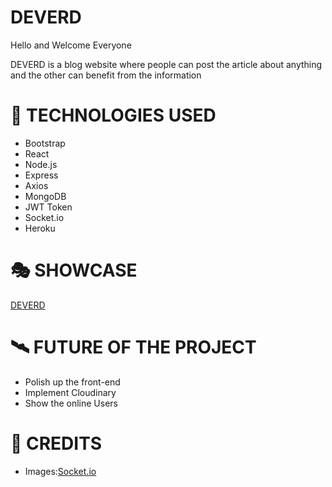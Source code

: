 # DEVERD

<p>Hello and Welcome Everyone</p>

<p>DEVERD is a blog website where people can post the article about anything and the other can benefit from the information</p>



# 🤖 TECHNOLOGIES USED

- Bootstrap
- React
- Node.js
- Express
- Axios
- MongoDB
- JWT Token
- Socket.io
- Heroku

# 🎭 SHOWCASE

<a href="https://deverd.herokuapp.com" target="_blank">DEVERD</a>


# 🛰 FUTURE OF THE PROJECT

- Polish up the front-end
- Implement Cloudinary
- Show the online Users


# 🙏 CREDITS

<ul>

<li>Images:<a href="https://socket.io/">Socket.io</a></li>
</ul>